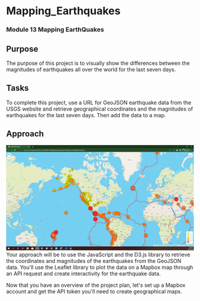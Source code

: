 # Mapping_Earthquakes
### Module 13 Mapping EarthQuakes
## Purpose
The purpose of this project is to visually show the differences between the magnitudes of earthquakes all over the world for the last seven days.

## Tasks
To complete this project, use a URL for GeoJSON earthquake data from the USGS website and retrieve geographical coordinates and the magnitudes of earthquakes for the last seven days. Then add the data to a map.

## Approach

![Screen Shot #1](https://github.com/JBtallgrass/Mapping_Earthquakes/blob/main/Earthquake_Challenge/static/Screenshot-1.png)
Your approach will be to use the JavaScript and the D3.js library to retrieve the coordinates and magnitudes of the earthquakes from the GeoJSON data. You'll use the Leaflet library to plot the data on a Mapbox map through an API request and create interactivity for the earthquake data.

Now that you have an overview of the project plan, let's set up a Mapbox account and get the API token you'll need to create geographical maps.
